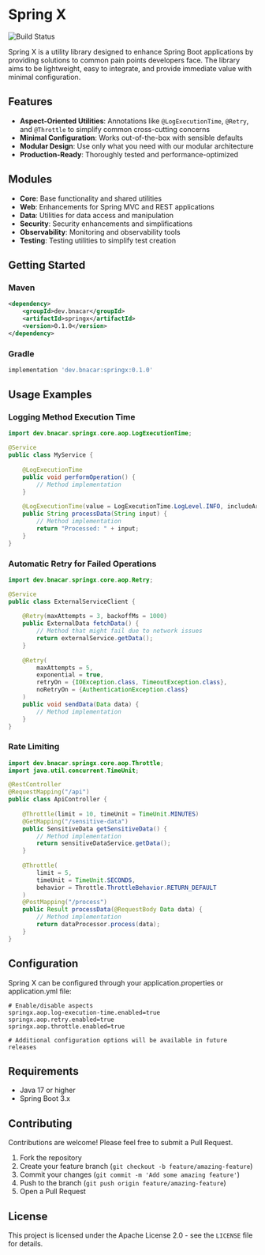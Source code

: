 # Spring X

![Build Status](https://github.com/uppnrise/springX/actions/workflows/gradle.yml/badge.svg)
<!-- ![Maven Central](https://img.shields.io/maven-central/v/dev.bnacar/springX) -->
<!-- ![License](https://img.shields.io/github/license/uppnrise/springX) -->

Spring X is a utility library designed to enhance Spring Boot applications by providing solutions to common pain points developers face. The library aims to be lightweight, easy to integrate, and provide immediate value with minimal configuration.

## Features

- **Aspect-Oriented Utilities**: Annotations like `@LogExecutionTime`, `@Retry`, and `@Throttle` to simplify common cross-cutting concerns
- **Minimal Configuration**: Works out-of-the-box with sensible defaults
- **Modular Design**: Use only what you need with our modular architecture
- **Production-Ready**: Thoroughly tested and performance-optimized

## Modules

- **Core**: Base functionality and shared utilities
- **Web**: Enhancements for Spring MVC and REST applications
- **Data**: Utilities for data access and manipulation
- **Security**: Security enhancements and simplifications
- **Observability**: Monitoring and observability tools
- **Testing**: Testing utilities to simplify test creation

## Getting Started

### Maven

```xml
<dependency>
    <groupId>dev.bnacar</groupId>
    <artifactId>springx</artifactId>
    <version>0.1.0</version>
</dependency>
```

### Gradle

```groovy
implementation 'dev.bnacar:springx:0.1.0'
```

## Usage Examples

### Logging Method Execution Time

```java
import dev.bnacar.springx.core.aop.LogExecutionTime;

@Service
public class MyService {
    
    @LogExecutionTime
    public void performOperation() {
        // Method implementation
    }
    
    @LogExecutionTime(value = LogExecutionTime.LogLevel.INFO, includeArgs = true)
    public String processData(String input) {
        // Method implementation
        return "Processed: " + input;
    }
}
```

### Automatic Retry for Failed Operations

```java
import dev.bnacar.springx.core.aop.Retry;

@Service
public class ExternalServiceClient {
    
    @Retry(maxAttempts = 3, backoffMs = 1000)
    public ExternalData fetchData() {
        // Method that might fail due to network issues
        return externalService.getData();
    }
    
    @Retry(
        maxAttempts = 5, 
        exponential = true, 
        retryOn = {IOException.class, TimeoutException.class},
        noRetryOn = {AuthenticationException.class}
    )
    public void sendData(Data data) {
        // Method implementation
    }
}
```

### Rate Limiting

```java
import dev.bnacar.springx.core.aop.Throttle;
import java.util.concurrent.TimeUnit;

@RestController
@RequestMapping("/api")
public class ApiController {
    
    @Throttle(limit = 10, timeUnit = TimeUnit.MINUTES)
    @GetMapping("/sensitive-data")
    public SensitiveData getSensitiveData() {
        // Method implementation
        return sensitiveDataService.getData();
    }
    
    @Throttle(
        limit = 5, 
        timeUnit = TimeUnit.SECONDS,
        behavior = Throttle.ThrottleBehavior.RETURN_DEFAULT
    )
    @PostMapping("/process")
    public Result processData(@RequestBody Data data) {
        // Method implementation
        return dataProcessor.process(data);
    }
}
```

## Configuration

Spring X can be configured through your application.properties or application.yml file:

```properties
# Enable/disable aspects
springx.aop.log-execution-time.enabled=true
springx.aop.retry.enabled=true
springx.aop.throttle.enabled=true

# Additional configuration options will be available in future releases
```

## Requirements

- Java 17 or higher
- Spring Boot 3.x

## Contributing

Contributions are welcome! Please feel free to submit a Pull Request.
1. Fork the repository
2. Create your feature branch (`git checkout -b feature/amazing-feature`)
3. Commit your changes (`git commit -m 'Add some amazing feature'`)
4. Push to the branch (`git push origin feature/amazing-feature`)
5. Open a Pull Request

## License

This project is licensed under the Apache License 2.0 - see the `LICENSE` file for details.